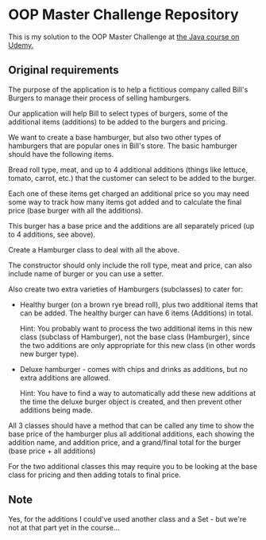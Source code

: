 # OOP Master Challenge Repository

This is my solution to the OOP Master Challenge at [the Java course on Udemy.](https://www.udemy.com/course/java-the-complete-java-developer-course/learn/lecture/3404262)

## Original requirements

The purpose of the application is to help a fictitious company called Bill's Burgers to manage their process of selling hamburgers.

Our application will help Bill to select types of burgers, some of the additional items (additions) to be added to the burgers and pricing.

We want to create a base hamburger, but also two other types of hamburgers that are popular ones in Bill's store. The basic hamburger should have the following items.

Bread roll type, meat, and up to 4 additional additions (things like lettuce, tomato, carrot, etc.) that the customer can select to be added to the burger.

Each one of these items get charged an additional price so you may need some way to track how many items got added and to calculate the final price (base burger with all the additions).

This burger has a base price and the additions are all separately priced (up to 4 additions, see above).

Create a Hamburger class to deal with all the above.

The constructor should only include the roll type, meat and price, can also include name of burger or you can use a setter.

Also create two extra varieties of Hamburgers (subclasses) to cater for:

 - Healthy burger (on a brown rye bread roll), plus two additional items that can be added. The healthy burger can have 6 items (Additions) in total.
 
   Hint: You probably want to process the two additional items in this new class (subclass of Hamburger), not the base class (Hamburger), since the two additions are only appropriate for this new class (in other words new burger type).
 - Deluxe hamburger - comes with chips and drinks as additions, but no extra additions are allowed.
 
   Hint: You have to find a way to automatically add these new additions at the time the deluxe burger object is created, and then prevent other additions being made.

All 3 classes should have a method that can be called any time to show the base price of the hamburger plus all additional additions, each showing the addition name, and addition price, and a grand/final total for the burger (base price + all additions)

For the two additional classes this may require you to be looking at the base class for pricing and then adding totals to final price.

## Note

Yes, for the additions I could've used another class and a Set - but we're not at that part yet in the course...